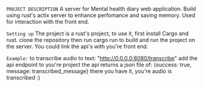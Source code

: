`PROJECT DESCRIPTION` 
A server for Mental health diary web application. Build using rust's actix server to enhance perfomance and 
saving memory. Used for interaction with the front end.

`Setting up`
The project is a rust's project, to use it, first install Cargo and rust.
clone the repository then run cargo run to build and run the project on the server.
You could link the api's with you're front end.

`Example:`
to transcribe audio to text:
"http://0.0.0.0:8080/transcribe"
add the api endpoint to you're project
the api returns a json file of: 
{success: true, message: transcribed_message}
there you have it, you're audio is transcribed :)

